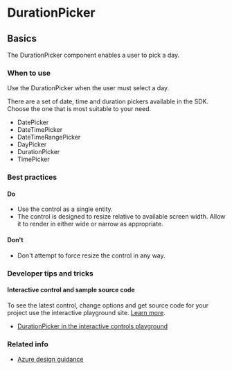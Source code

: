﻿# DurationPicker

 
<a name="basics"></a>
## Basics
The DurationPicker component enables a user to pick a day.



<!-- TODO get an IMAGE to embed here -->

<!-- TODO get an SAMPLE CODE to embed here -->

 
<a name="basics-when-to-use"></a>
### When to use
Use the DurationPicker when the user must select a day.

There are a set of date, time and duration pickers available in the SDK.  Choose the one that is most suitable to your need.
* DatePicker
* DateTimePicker
* DateTimeRangePicker
* DayPicker
* DurationPicker
* TimePicker



 
<a name="basics-best-practices"></a>
### Best practices


<a name="basics-best-practices-do"></a>
#### Do

* Use the control as a single entity.
* The control is designed to resize relative to available screen width. Allow it to render in either wide or narrow as appropriate.

<a name="basics-best-practices-don-t"></a>
#### Don&#39;t

* Don't attempt to force resize the control in any way.



 
<a name="basics-developer-tips-and-tricks"></a>
### Developer tips and tricks



<a name="basics-developer-tips-and-tricks-interactive-control-and-sample-source-code"></a>
#### Interactive control and sample source code
To see the latest control, change options and get source code for your project use the interactive playground site.  [Learn more](./top-extensions-controls-playground.md).

*  <a href="https://ms.portal.azure.com/?Microsoft_Azure_Playground=true#blade/Microsoft_Azure_Playground/ControlsIndexBlade/DurationPicker_create_Playground" target="_blank">DurationPicker in the interactive controls playground</a>

 

 
<a name="basics-related-info"></a>
### Related info

<!-- TODO need link to Figma -->

* [Azure design guidance](http://aka.ms/portalfx/design)


